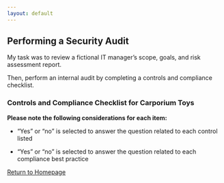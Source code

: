 ```yaml
---
layout: default
---
```


## Performing a Security Audit

My task was to review a fictional IT manager’s scope, goals, and risk assessment report.

Then, perform an internal audit by completing a controls and compliance checklist.

### Controls and Compliance Checklist for Carporium Toys

__Please note the following considerations for each item:__
* “Yes” or “no” is selected to answer the question related to each control listed

* “Yes” or “no” is selected to answer the question related to each compliance best practice

[Return to Homepage](./)
